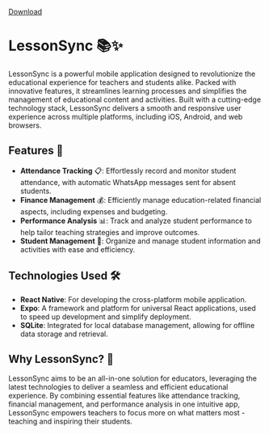 [Download](https://expo.dev/artifacts/eas/nqgkqxTgp5upx2ZMKKYnqJ.apk)
# LessonSync 📚✨

LessonSync is a powerful mobile application designed to revolutionize the educational experience for teachers and students alike. Packed with innovative features, it streamlines learning processes and simplifies the management of educational content and activities. Built with a cutting-edge technology stack, LessonSync delivers a smooth and responsive user experience across multiple platforms, including iOS, Android, and web browsers.

## Features 🚀

- **Attendance Tracking** 📋: Effortlessly record and monitor student attendance, with automatic WhatsApp messages sent for absent students.
- **Finance Management** 💰: Efficiently manage education-related financial aspects, including expenses and budgeting.
- **Performance Analysis** 📊: Track and analyze student performance to help tailor teaching strategies and improve outcomes.
- **Student Management** 👥: Organize and manage student information and activities with ease and efficiency.

## Technologies Used 🛠️

- **React Native**: For developing the cross-platform mobile application.
- **Expo**: A framework and platform for universal React applications, used to speed up development and simplify deployment.
- **SQLite**: Integrated for local database management, allowing for offline data storage and retrieval.

## Why LessonSync? 🌟

LessonSync aims to be an all-in-one solution for educators, leveraging the latest technologies to deliver a seamless and efficient educational experience. By combining essential features like attendance tracking, financial management, and performance analysis in one intuitive app, LessonSync empowers teachers to focus more on what matters most - teaching and inspiring their students.
